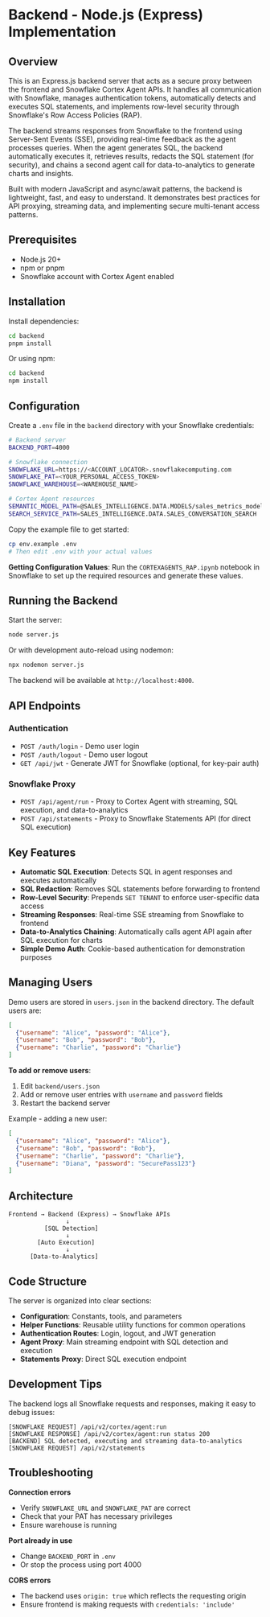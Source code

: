 # Backend - Node.js (Express) Implementation

## Overview

This is an Express.js backend server that acts as a secure proxy between the frontend and Snowflake Cortex Agent APIs. It handles all communication with Snowflake, manages authentication tokens, automatically detects and executes SQL statements, and implements row-level security through Snowflake's Row Access Policies (RAP).

The backend streams responses from Snowflake to the frontend using Server-Sent Events (SSE), providing real-time feedback as the agent processes queries. When the agent generates SQL, the backend automatically executes it, retrieves results, redacts the SQL statement (for security), and chains a second agent call for data-to-analytics to generate charts and insights.

Built with modern JavaScript and async/await patterns, the backend is lightweight, fast, and easy to understand. It demonstrates best practices for API proxying, streaming data, and implementing secure multi-tenant access patterns.

## Prerequisites

- Node.js 20+
- npm or pnpm
- Snowflake account with Cortex Agent enabled

## Installation

Install dependencies:

```bash
cd backend
pnpm install
```

Or using npm:

```bash
cd backend
npm install
```

## Configuration

Create a `.env` file in the `backend` directory with your Snowflake credentials:

```bash
# Backend server
BACKEND_PORT=4000

# Snowflake connection
SNOWFLAKE_URL=https://<ACCOUNT_LOCATOR>.snowflakecomputing.com
SNOWFLAKE_PAT=<YOUR_PERSONAL_ACCESS_TOKEN>
SNOWFLAKE_WAREHOUSE=<WAREHOUSE_NAME>

# Cortex Agent resources
SEMANTIC_MODEL_PATH=@SALES_INTELLIGENCE.DATA.MODELS/sales_metrics_model.yaml
SEARCH_SERVICE_PATH=SALES_INTELLIGENCE.DATA.SALES_CONVERSATION_SEARCH
```

Copy the example file to get started:

```bash
cp env.example .env
# Then edit .env with your actual values
```

**Getting Configuration Values**: Run the `CORTEXAGENTS_RAP.ipynb` notebook in Snowflake to set up the required resources and generate these values.

## Running the Backend

Start the server:

```bash
node server.js
```

Or with development auto-reload using nodemon:

```bash
npx nodemon server.js
```

The backend will be available at `http://localhost:4000`.

## API Endpoints

### Authentication
- `POST /auth/login` - Demo user login
- `POST /auth/logout` - Demo user logout
- `GET /api/jwt` - Generate JWT for Snowflake (optional, for key-pair auth)

### Snowflake Proxy
- `POST /api/agent/run` - Proxy to Cortex Agent with streaming, SQL execution, and data-to-analytics
- `POST /api/statements` - Proxy to Snowflake Statements API (for direct SQL execution)

## Key Features

- **Automatic SQL Execution**: Detects SQL in agent responses and executes automatically
- **SQL Redaction**: Removes SQL statements before forwarding to frontend
- **Row-Level Security**: Prepends `SET TENANT` to enforce user-specific data access
- **Streaming Responses**: Real-time SSE streaming from Snowflake to frontend
- **Data-to-Analytics Chaining**: Automatically calls agent API again after SQL execution for charts
- **Simple Demo Auth**: Cookie-based authentication for demonstration purposes

## Managing Users

Demo users are stored in `users.json` in the backend directory. The default users are:

```json
[
  {"username": "Alice", "password": "Alice"},
  {"username": "Bob", "password": "Bob"},
  {"username": "Charlie", "password": "Charlie"}
]
```

**To add or remove users**:
1. Edit `backend/users.json`
2. Add or remove user entries with `username` and `password` fields
3. Restart the backend server

Example - adding a new user:
```json
[
  {"username": "Alice", "password": "Alice"},
  {"username": "Bob", "password": "Bob"},
  {"username": "Charlie", "password": "Charlie"},
  {"username": "Diana", "password": "SecurePass123"}
]
```

## Architecture

```
Frontend → Backend (Express) → Snowflake APIs
                ↓
          [SQL Detection]
                ↓
        [Auto Execution]
                ↓
      [Data-to-Analytics]
```

## Code Structure

The server is organized into clear sections:
- **Configuration**: Constants, tools, and parameters
- **Helper Functions**: Reusable utility functions for common operations
- **Authentication Routes**: Login, logout, and JWT generation
- **Agent Proxy**: Main streaming endpoint with SQL detection and execution
- **Statements Proxy**: Direct SQL execution endpoint

## Development Tips

The backend logs all Snowflake requests and responses, making it easy to debug issues:

```
[SNOWFLAKE REQUEST] /api/v2/cortex/agent:run
[SNOWFLAKE RESPONSE] /api/v2/cortex/agent:run status 200
[BACKEND] SQL detected, executing and streaming data-to-analytics
[SNOWFLAKE REQUEST] /api/v2/statements
```

## Troubleshooting

**Connection errors**
- Verify `SNOWFLAKE_URL` and `SNOWFLAKE_PAT` are correct
- Check that your PAT has necessary privileges
- Ensure warehouse is running

**Port already in use**
- Change `BACKEND_PORT` in `.env`
- Or stop the process using port 4000

**CORS errors**
- The backend uses `origin: true` which reflects the requesting origin
- Ensure frontend is making requests with `credentials: 'include'`

